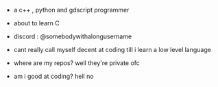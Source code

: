 - a c++ , python and gdscript programmer
- about to learn C
- discord : @somebodywithalongusername

- cant really call myself decent at coding till i learn a low level language

 - where are my repos?
   well they're private ofc
  
 - am i good at coding?
   hell no

<!---
zackpandora/zackpandora is a ✨ special ✨ repository because its `README.md` (this file) appears on your GitHub profile.
You can click the Preview link to take a look at your changes.
--->
